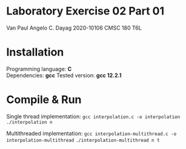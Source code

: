 # Laboratory Exercise 02 Part 01

Van Paul Angelo C. Dayag
2020-10106
CMSC 180 T6L

# Installation

Programming language: **C**  
Dependencies: **gcc**
Tested version: **gcc 12.2.1**

# Compile & Run
Single thread implementation:
`gcc interpolation.c -o interpolation`
`./interpolation n`

Multithreaded implementation:
`gcc interpolation-multithread.c -o interpolation-multithread`
`./interpolation-multithread n t`